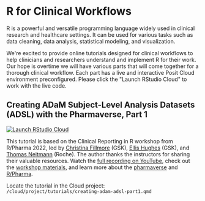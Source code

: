 # R for Clinical Workflows

R is a powerful and versatile programming language widely used in clinical research and healthcare settings. It can be used for various tasks such as data cleaning, data analysis, statistical modeling, and visualization.

We're excited to provide online tutorials designed for clinical workflows to help clinicians and researchers understand and implement R for their work. Our hope is overtime we will have various parts that will come together for a thorough clinical workflow. Each part has a live and interactive Posit Cloud environment preconfigured. Please click the "Launch RStudio Cloud" to work with the live code.

## Creating ADaM Subject-Level Analysis Datasets (ADSL) with the Pharmaverse, Part 1

[![Launch RStudio Cloud](https://img.shields.io/badge/launch-cloud-75aadb?style=flat&logo=rstudio)](https://posit.cloud/content/5698018)

This tutorial is based on the Clinical Reporting in R workshop from R/Pharma 2022, led by [Christina Fillmore](https://uk.linkedin.com/in/christina-fillmore-38a19b41?trk=public_post-text) (GSK), [Ellis Hughes](https://www.linkedin.com/in/ellishughes) (GSK), and [Thomas Neitmann](https://ch.linkedin.com/in/thomasneitmann) (Roche). The author thanks the instructors for sharing their valuable resources. Watch the [full recording on YouTube](https://www.youtube.com/watch?v=9eod8MLF5ys), check out the [workshop materials](https://github.com/pharmaverse/r-pharma2022), and learn more about the [pharmaverse](https://pharmaverse.org/) and [R/Pharma](https://rinpharma.com/).

Locate the tutorial in the Cloud project: `/cloud/project/tutorials/creating-adam-adsl-part1.qmd`
